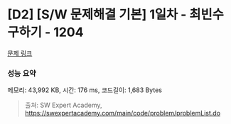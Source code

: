 # [D2] [S/W 문제해결 기본] 1일차 - 최빈수 구하기 - 1204 

[문제 링크](https://swexpertacademy.com/main/code/problem/problemDetail.do?contestProbId=AV13zo1KAAACFAYh) 

### 성능 요약

메모리: 43,992 KB, 시간: 176 ms, 코드길이: 1,683 Bytes



> 출처: SW Expert Academy, https://swexpertacademy.com/main/code/problem/problemList.do